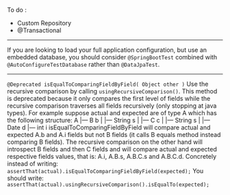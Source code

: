 To do :
- Custom Repository
- @Transactional
------------------------------------------------------
If you are looking to load your full application configuration, but use an embedded database, you should consider `@SpringBootTest` combined with `@AutoConfigureTestDatabase` rather than `@DataJpaTest`.

------------------------------------------------------
`@Deprecated
isEqualToComparingFieldByField( Object other )`
Use the recursive comparison by calling `usingRecursiveComparison()`.
This method is deprecated because it only compares the first level of fields while the recursive comparison traverses all fields recursively (only stopping at java types).
For example suppose actual and expected are of type A which has the following structure:
A
|— B b
|    |— String s
|    |— C c
|         |— String s
|         |— Date d
|— int i
isEqualToComparingFieldByField will compare actual and expected A.b and A.i fields but not B fields (it calls B equals method instead comparing B fields). The recursive comparison on the other hand will introspect B fields and then C fields and will compare actual and expected respective fields values, that is: A.i, A.B.s, A.B.C.s and A.B.C.d.
Concretely instead of writing:
`assertThat(actual).isEqualToComparingFieldByField(expected);`
You should write:
`assertThat(actual).usingRecursiveComparison().isEqualTo(expected);`